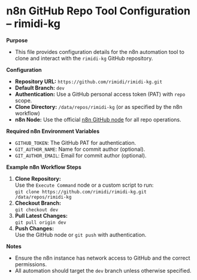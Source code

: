 # n8n GitHub Repo Tool Configuration – rimidi-kg

**Purpose**
- This file provides configuration details for the n8n automation tool to clone and interact with the `rimidi-kg` GitHub repository.

**Configuration**

- **Repository URL:** `https://github.com/rimidi/rimidi-kg.git`
- **Default Branch:** `dev`
- **Authentication:** Use a GitHub personal access token (PAT) with `repo` scope.
- **Clone Directory:** `/data/repos/rimidi-kg` (or as specified by the n8n workflow)
- **n8n Node:** Use the official [n8n GitHub node](https://docs.n8n.io/integrations/builtin/app-nodes/n8n-nodes-base.github/) for all repo operations.

**Required n8n Environment Variables**
- `GITHUB_TOKEN`: The GitHub PAT for authentication.
- `GIT_AUTHOR_NAME`: Name for commit author (optional).
- `GIT_AUTHOR_EMAIL`: Email for commit author (optional).

**Example n8n Workflow Steps**
1. **Clone Repository:**  
   Use the `Execute Command` node or a custom script to run:  
   `git clone https://github.com/rimidi/rimidi-kg.git /data/repos/rimidi-kg`
2. **Checkout Branch:**  
   `git checkout dev`
3. **Pull Latest Changes:**  
   `git pull origin dev`
4. **Push Changes:**  
   Use the GitHub node or `git push` with authentication.

**Notes**
- Ensure the n8n instance has network access to GitHub and the correct permissions.
- All automation should target the `dev` branch unless otherwise specified.
